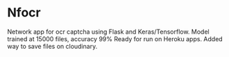 # Nfocr
Network app for ocr captcha using Flask and Keras/Tensorflow.
Model trained at 15000 files, accuracy 99%
Ready for run on Heroku apps.
Added way to save files on cloudinary.
